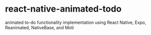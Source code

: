# react-native-animated-todo
animated to-do functionality implementation using React Native, Expo, Reanimated, NativeBase, and Moti
